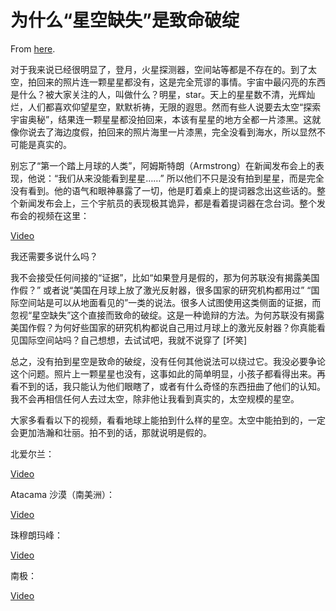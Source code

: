 # 为什么“星空缺失”是致命破绽

From [here](https://yinwang1.substack.com/p/5f6).

对于我来说已经很明显了，登月，火星探测器，空间站等都是不存在的。到了太空，拍回来的照片连一颗星星都没有，这是完全荒谬的事情。宇宙中最闪亮的东西是什么？被大家关注的人，叫做什么？明星，star。天上的星星数不清，光辉灿烂，人们都喜欢仰望星空，默默祈祷，无限的遐思。然而有些人说要去太空“探索宇宙奥秘”，结果连一颗星星都没拍回来，本该有星星的地方全都一片漆黑。这就像你说去了海边度假，拍回来的照片海里一片漆黑，完全没看到海水，所以显然不可能是真实的。

别忘了“第一个踏上月球的人类”，阿姆斯特朗（Armstrong）在新闻发布会上的表现，他说：“我们从来没能看到星星……” 所以他们不只是没有拍到星星，而是完全没有看到。他的语气和眼神暴露了一切，他是盯着桌上的提词器念出这些话的。整个新闻发布会上，三个宇航员的表现极其诡异，都是看着提词器在念台词。整个发布会的视频在这里：

[Video](https://www.youtube-nocookie.com/embed/BI_ZehPOMwI)

我还需要多说什么吗？

我不会接受任何间接的“证据”，比如“如果登月是假的，那为何苏联没有揭露美国作假？” 或者说“美国在月球上放了激光反射器，很多国家的研究机构都用过” “国际空间站是可以从地面看见的”一类的说法。很多人试图使用这类侧面的证据，而忽视“星空缺失”这个直接而致命的破绽。这是一种诡辩的方法。为何苏联没有揭露美国作假？为何好些国家的研究机构都说自己用过月球上的激光反射器？你真能看见国际空间站吗？自己想想，去试试吧，我就不说穿了 [坏笑]

总之，没有拍到星空是致命的破绽，没有任何其他说法可以绕过它。我没必要争论这个问题。照片上一颗星星也没有，这事如此的简单明显，小孩子都看得出来。再看不到的话，我只能认为他们眼瞎了，或者有什么奇怪的东西扭曲了他们的认知。我不会再相信任何人去过太空，除非他让我看到真实的，太空规模的星空。

<span>大家多看看以下的视频，看看地球上能拍到什么样的星空。太空中能拍到的，一定会更加浩瀚和壮丽。拍不到的话，那就说明是假的。</span>  

<span>北爱尔兰：</span>

[Video](https://www.youtube-nocookie.com/embed/qmSXwGkvU4M)

<span>Atacama 沙漠（南美洲）：</span>

[Video](https://www.youtube-nocookie.com/embed/x2D7jHfitzk)

<span>珠穆朗玛峰：</span>

[Video](https://www.youtube-nocookie.com/embed/X1s3ngqYKTk)

<span>南极：</span>

[Video](https://www.youtube-nocookie.com/embed/t57DPnH06V0)

